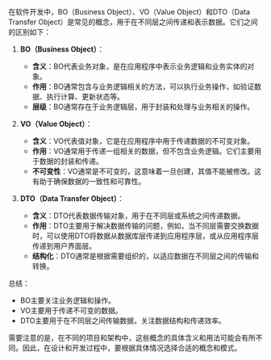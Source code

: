 在软件开发中，BO（Business Object）、VO（Value Object）和DTO（Data Transfer Object）是常见的概念，用于在不同层之间传递和表示数据。它们之间的区别如下：

1. **BO（Business Object）**：
    - **含义**：BO代表业务对象，是在应用程序中表示业务逻辑和业务实体的对象。
    - **作用**：BO通常包含与业务逻辑相关的方法，可以执行业务操作，如验证数据、执行计算、更新状态等。
    - **层级**：BO通常存在于业务逻辑层，用于封装和处理与业务相关的操作。

2. **VO（Value Object）**：
    - **含义**：VO代表值对象，它是在应用程序中用于传递数据的不可变对象。
    - **作用**：VO通常用于传递一组相关的数据，但不包含业务逻辑。它们主要用于数据的封装和传递。
    - **不可变性**：VO通常是不可变的，这意味着一旦创建，其值不能被修改。这有助于确保数据的一致性和可靠性。

3. **DTO（Data Transfer Object）**：
    - **含义**：DTO代表数据传输对象，用于在不同层或系统之间传递数据。
    - **作用**：DTO主要用于解决数据传输的问题，例如，当不同层需要交换数据时，可以使用DTO将数据从数据库层传递到应用程序层，或从应用程序层传递到用户界面层。
    - **结构化**：DTO通常是根据需要组织的，以适应数据在不同层之间的传输和转换。

总结：
- BO主要关注业务逻辑和操作。
- VO主要用于传递不可变的数据。
- DTO主要用于在不同层之间传输数据，关注数据结构和传递效率。

需要注意的是，在不同的项目和架构中，这些概念的具体含义和用法可能会有所不同。因此，在设计和开发过程中，要根据具体情况选择合适的概念和模式。